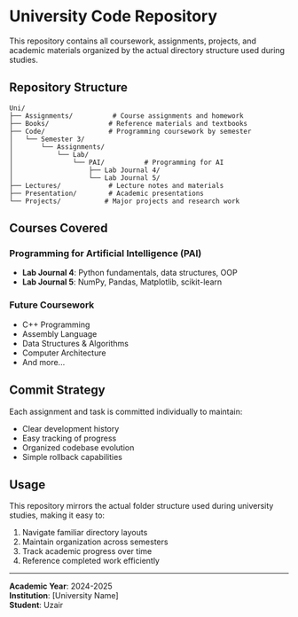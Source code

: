 # University Code Repository

This repository contains all coursework, assignments, projects, and academic materials organized by the actual directory structure used during studies.

## Repository Structure

```
Uni/
├── Assignments/          # Course assignments and homework
├── Books/               # Reference materials and textbooks  
├── Code/                # Programming coursework by semester
│   └── Semester 3/
│       └── Assignments/
│           └── Lab/
│               └── PAI/          # Programming for AI
│                   ├── Lab Journal 4/
│                   └── Lab Journal 5/
├── Lectures/            # Lecture notes and materials
├── Presentation/        # Academic presentations
└── Projects/           # Major projects and research work
```

## Courses Covered

### Programming for Artificial Intelligence (PAI)
- **Lab Journal 4**: Python fundamentals, data structures, OOP
- **Lab Journal 5**: NumPy, Pandas, Matplotlib, scikit-learn

### Future Coursework
- C++ Programming
- Assembly Language
- Data Structures & Algorithms
- Computer Architecture
- And more...

## Commit Strategy

Each assignment and task is committed individually to maintain:
- Clear development history
- Easy tracking of progress
- Organized codebase evolution
- Simple rollback capabilities

## Usage

This repository mirrors the actual folder structure used during university studies, making it easy to:
1. Navigate familiar directory layouts
2. Maintain organization across semesters
3. Track academic progress over time
4. Reference completed work efficiently

---
**Academic Year**: 2024-2025  
**Institution**: [University Name]  
**Student**: Uzair
